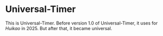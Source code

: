 # Universal-Timer
This is Universal-Timer.
Before version 1.0 of Universal-Timer, it uses for *Huikao* in 2025.
But after that, it became universal.
